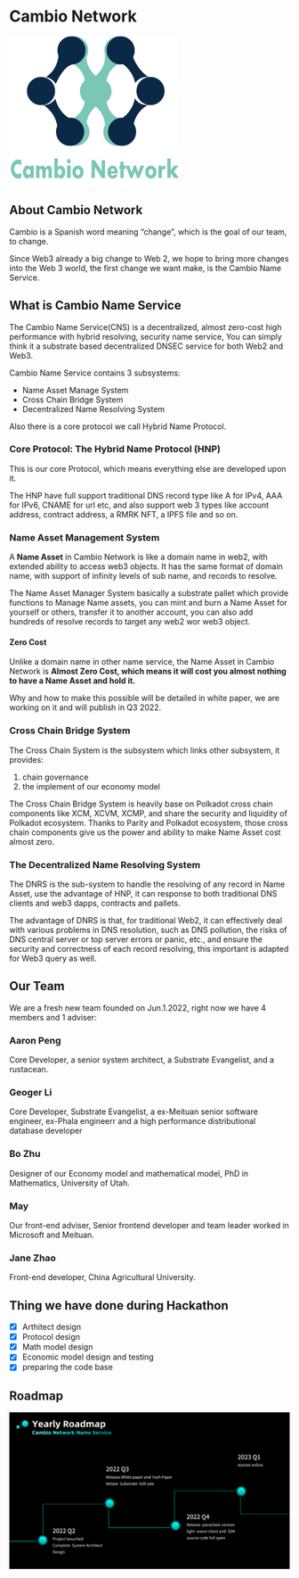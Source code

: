 
# Cambio Network

![Cambio Network](assets/cambio-network-new-logo.png)


## About Cambio Network

Cambio is a Spanish word meaning “change”, which is the goal of our team, to change.

Since Web3 already a big change to Web 2, we hope to bring more changes into the Web 3 world, the first change we want make, is the Cambio Name Service.

## What is Cambio Name Service

The Cambio Name Service(CNS) is a decentralized, almost zero-cost high performance with hybrid resolving, security name service, You can simply think it a substrate based decentralized DNSEC service for both Web2 and Web3. 

Cambio Name Service contains 3 subsystems: 

- Name Asset Manage System
- Cross Chain Bridge System
- Decentralized Name Resolving System

Also there is a core protocol we call Hybrid Name Protocol.

### Core Protocol: The Hybrid Name Protocol (HNP)

This is our core Protocol, which means everything else are developed upon it.

The HNP have full support traditional DNS record type like A for IPv4, AAA for IPv6, CNAME for url etc, and also support web 3 types like account address, contract address, a RMRK NFT, a IPFS file and so on.

### Name Asset Management System

A **Name Asset** in Cambio Network is like a domain name in web2, with extended ability to access web3 objects. It has the same format of domain name, with support of infinity levels of sub name, and records to resolve.

The Name Asset Manager System basically a substrate pallet which provide functions to Manage Name assets, you can mint and burn a Name Asset for yourself or others, transfer it to another account, you can also add hundreds of resolve records to target any web2 wor web3 object.

#### Zero Cost

Unlike a domain name in other name service, the Name Asset in Cambio Network is **Almost Zero Cost, which means it will cost you almost nothing to have a Name Asset and hold it.**

Why and how to make this possible will be detailed in white paper, we are working on it and will publish in Q3 2022.

### Cross Chain Bridge System

The Cross Chain System is the subsystem which links other subsystem, it provides:

1. chain governance
2. the implement of our economy model

The Cross Chain Bridge System is heavily base on Polkadot cross chain components like XCM, XCVM, XCMP, and share the security and liquidity of Polkadot ecosystem. Thanks to Parity and Polkadot ecosystem,  those cross chain components give us the power and ability to make Name Asset cost almost zero. 

### The Decentralized Name Resolving System

The DNRS is the sub-system to handle the resolving of any record in Name Asset, use the advantage of HNP, it can response to both traditional DNS clients and web3 dapps, contracts and pallets.

The advantage of DNRS is that, for traditional Web2, it can effectively deal with various problems in DNS resolution, such as DNS pollution, the risks of DNS central server or top server errors or panic, etc., and ensure the security and correctness of each record resolving, this important is adapted for Web3 query as well.

## Our Team

We are a fresh new team founded on Jun.1.2022, right now we have 4 members and 1 adviser:

### Aaron Peng

Core Developer, a senior system architect, a Substrate Evangelist, and a rustacean.

### Geoger Li

Core Developer, Substrate Evangelist, a ex-Meituan senior software engineer, ex-Phala engineerr and a high performance distributional database developer

### Bo Zhu

Designer of our Economy model and mathematical model, PhD in Mathematics, University of Utah.

### May

Our front-end adviser, Senior frontend developer and team leader worked in Microsoft and Meituan.

### Jane Zhao

Front-end developer, China Agricultural University.

## Thing we have done during Hackathon
- [x] Arthitect design
- [x] Protocol design
- [x] Math model design
- [x] Economic model design and testing
- [x] preparing the code base

## Roadmap
![Cambio Network Roadmap 2022](assets/roadmap.png)
